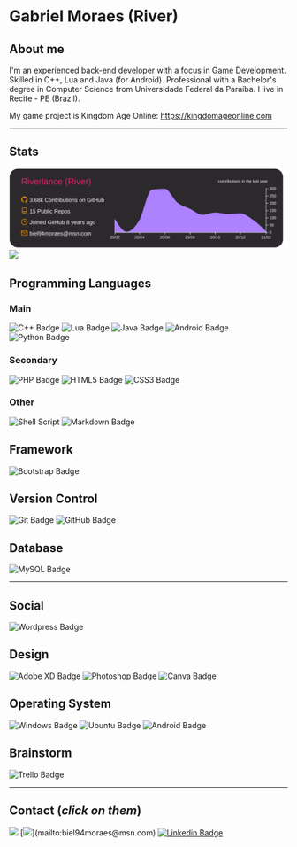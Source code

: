# Gabriel Moraes (River)

About me
---

I'm an experienced back-end developer with a focus in Game Development.
Skilled in C++, Lua and Java (for Android).
Professional with a Bachelor's degree in Computer Science from Universidade Federal da Paraíba.
I live in Recife - PE (Brazil).

My game project is Kingdom Age Online: https://kingdomageonline.com

---

Stats
---

![](https://raw.githubusercontent.com/Riverlance/Riverlance/master/profile-summary-card-output/monokai/0-profile-details.svg)
![](https://github-readme-stats.vercel.app/api/top-langs/?username=Riverlance&exclude_repo=&show_icons=true&langs_count=10&hide=C,RPC,COBOL,HTML,CMake,JavaScript&theme=monokai&layout=compact)

Programming Languages
---

### Main

![C++ Badge](https://img.shields.io/badge/c++%20-%2300599C.svg?&style=for-the-badge&logo=c%2B%2B&ogoColor=white)
![Lua Badge](https://img.shields.io/badge/lua-%232C2D72.svg?&style=for-the-badge&logo=lua&logoColor=white)
![Java Badge](https://img.shields.io/badge/java-%23ED8B00.svg?&style=for-the-badge&logo=java&logoColor=white)
![Android Badge](https://img.shields.io/badge/Android-3DDC84?style=for-the-badge&logo=android&logoColor=white)
![Python Badge](https://img.shields.io/badge/python%20-%2314354C.svg?&style=for-the-badge&logo=python&logoColor=white)

### Secondary

![PHP Badge](https://img.shields.io/badge/php-%23777BB4.svg?&style=for-the-badge&logo=php&logoColor=white)
![HTML5 Badge](https://img.shields.io/badge/html5%20-%23E34F26.svg?&style=for-the-badge&logo=html5&logoColor=white)
![CSS3 Badge](https://img.shields.io/badge/css3%20-%231572B6.svg?&style=for-the-badge&logo=css3&logoColor=white)

### Other

![Shell Script](https://img.shields.io/badge/shell_script%20-%23121011.svg?&style=for-the-badge&logo=gnu-bash&logoColor=white)
![Markdown Badge](https://img.shields.io/badge/markdown-%23000000.svg?&style=for-the-badge&logo=markdown&logoColor=white)

Framework
---

![Bootstrap Badge](https://img.shields.io/badge/bootstrap%20-%23563D7C.svg?&style=for-the-badge&logo=bootstrap&logoColor=white)

Version Control
---

![Git Badge](https://img.shields.io/badge/git%20-%23F05033.svg?&style=for-the-badge&logo=git&logoColor=white)
![GitHub Badge](https://img.shields.io/badge/github%20-%23121011.svg?&style=for-the-badge&logo=github&logoColor=white)

Database
---

![MySQL Badge](https://img.shields.io/badge/mysql-%2300f.svg?&style=for-the-badge&logo=mysql&logoColor=white)

---

Social
---

![Wordpress Badge](https://img.shields.io/badge/WordPress%20-%23117AC9.svg?&style=for-the-badge&logo=WordPress&logoColor=white)

Design
---

![Adobe XD Badge](https://img.shields.io/badge/adobe%20xd%20-%23FF26BE.svg?&style=for-the-badge&logo=adobe%20xd&logoColor=white)
![Photoshop Badge](https://img.shields.io/badge/adobe%20photoshop%20-%2331A8FF.svg?&style=for-the-badge&logo=adobe%20photoshop&logoColor=white)
![Canva Badge](https://img.shields.io/badge/Canva%20-%2300C4CC.svg?&style=for-the-badge&logo=Canva&logoColor=white)

Operating System
---

![Windows Badge](https://img.shields.io/badge/Windows-0078D6?style=for-the-badge&logo=windows&logoColor=white)
![Ubuntu Badge](https://img.shields.io/badge/Ubuntu-E95420?style=for-the-badge&logo=ubuntu&logoColor=white)
![Android Badge](https://img.shields.io/badge/Android-3DDC84?style=for-the-badge&logo=android&logoColor=white)

Brainstorm
---

![Trello Badge](https://img.shields.io/badge/Trello%20-%23026AA7.svg?&style=for-the-badge&logo=Trello&logoColor=white)

---

Contact (*click on them*)
---

[![](https://img.shields.io/badge/Telegram%20(@biel94moraes)-2CA5E0?style=for-the-badge&logo=telegram&logoColor=white)](https://t.me/biel94moraes)
[![](https://img.shields.io/badge/Email%20(biel94moraes@msn.com)-0078D4?style=for-the-badge&logo=microsoft-outlook&logoColor=white)](mailto:biel94moraes@msn.com)
[![Linkedin Badge](https://img.shields.io/badge/-biel94moraes-blue?style=flat-square&logo=Linkedin&logoColor=white&link=https://www.linkedin.com/in/biel94moraes)](https://www.linkedin.com/in/biel94moraes)



<!--
**Riverlance/Riverlance** is a ✨ _special_ ✨ repository because its `README.md` (this file) appears on your GitHub profile.

Here are some ideas to get you started:

- 🔭 I’m currently working on ...
- 🌱 I’m currently learning ...
- 👯 I’m looking to collaborate on ...
- 🤔 I’m looking for help with ...
- 💬 Ask me about ...
- 📫 How to reach me: ...
- 😄 Pronouns: ...
- ⚡ Fun fact: ...





## Stats

> [![Top Langs](https://github-readme-stats.vercel.app/api/top-langs/?username=Riverlance&exclude_repo=portfolio-tcb,bivar.github.io&show_icons=true&hide=html,teX&theme=dracula)](https://github.com/anuraghazra/github-readme-stats) [![Anurag's github stats](https://github-readme-stats.vercel.app/api?username=bivar&show_icons=true&theme=dracula)](https://github.com/anuraghazra/github-readme-stats) 

## Onde me encontrar

[![Gmail Badge](https://img.shields.io/badge/-andradebivar@gmail.com-c14438?style=flat-square&logo=Gmail&logoColor=white&link=mailto:andradebivar@gmail.com)](mailto:andradebivar@gmail.com) | [![Medium Badge](https://img.shields.io/badge/-rbvrr-black?style=flat-square&logo=Medium&logoColor=white&link=https://medium.com/@rbvrr)](https://medium.com/@rbvrr) | [![Linkedin Badge](https://img.shields.io/badge/-RebecaBivar-blue?style=flat-square&logo=Linkedin&logoColor=white&link=https://www.linkedin.com/in/rebecabivar)](https://www.linkedin.com/in/rebecabivar)

-->
